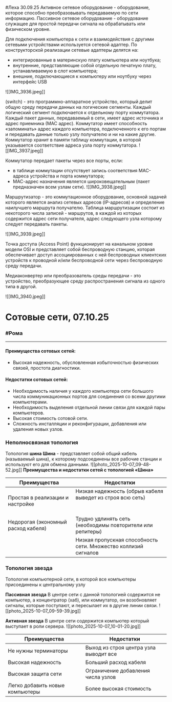 #Леха 30.09.25
Активное сетевое оборудование - оборудование, которое способно преобразовывать передаваемую по сети информацию.
Пассивное сетевое оборудование - оборудование служащее для простой передачи сигнала на обрабатывать или физическом уровне.

Для подключения компьютера к сети и взаимодействия с другими
сетевыми устройствами используется сетевой адаптер.
По конструкторской реализации сетевые адаптеры делятся на: 
- интегрированные в материнскую плату компьютера или ноутбука;
- внутренние, представляющие собой отдельную печатную плату, устанавливаемую в слот компьютера;
- внешние, подключающиеся к компьютеру или ноутбуку через
интерфейс USB

![[IMG_3936.jpeg]]

(switch) - это программно-аппаратное устройство, который делит общую среду
передачи данных на логические сегменты. Каждый логический сегмент подключается к отдельному порту коммутатора.
Каждый пакет данных, передаваемый в сети, имеет адрес источника и адрес
приемника (МАС адрес). Коммутатор имеет способность «запоминать» адрес
каждого компьютера, подключенного к его портам и передавать данные только
узлу получателю и ни на какие другие. Коммутатор хранит в памяти таблицу
коммутации, в которой указывается соответствие адреса узла порту
коммутатора.
![[IMG_3937.jpeg]]

Коммутатор передает пакеты через все порты, если:
- в таблице коммутации отсутствует запись соответствия МАС-адреса устройства и порта коммутатора;
- МАС-адрес назначения является широковещательным (пакет
предназначен всем узлам сети).
![[IMG_3938.jpeg]]

Маршрутизатор - это коммутационное оборудование, основной задачей которого
является анализ сетевых адресов (IP-адресов) и определение наилучшего маршрута
получателю.
Таблица маршрутизации состоит из некоторого числа записей - маршрутов, в каждой из которых содержится адрес сети получателя, адрес следующего узла которому следует передавать пакеты.

![[IMG_3939.jpeg]]

Точка доступа (Access Point) функционирует на канальном уровне
модели OSI и представляет собой беспроводную станцию, которая
обеспечивает доступ ассоциированных с ней беспроводных клиентских
устройств к проводной и/или беспроводной сети через беспроводную среду
передачи.

Медиаконвертер или преобразователь среды передачи - это
устройство, преобразующее среду распространения сигнала из одного
типа в другой.

![[IMG_3940.jpeg]]

# Сотовые сети, 07.10.25
### #Рома 
---
#### Преимущества сотовых сетей:
- Высокая надежность, обусловленная избыточностью физических связей, простота диагностики.

#### Недостатки сотовых сетей:
- Необходимость наличия у каждого компьютера сети большого числа коммуникационных портов для соединения со всеми другими компьютерами.
- Необходимость выделения отдельной линии связи для каждой пары компьютеров.
- Высокая стоимость сотовой сети.
- Сложность инсталляции и реконфигурации, добавления или удаления новых узлов.

### Неполносвязная топология
Топология **шина**
**Шина** - представляет собой общий кабель (называемый шина), к которому подсоединены все рабочие станции и используют его для обмена данными.
![[photo_2025-10-07_09-48-52.jpg]]
**Преимущества и недостатки сетей с топологией «Шина»**

| Преимущества                        | Недостатки                                                             |
| ----------------------------------- | ---------------------------------------------------------------------- |
| Простая в реализации и настройке    | Низкая надежность (обрыв кабеля выведет из строя всю сеть)<br><br><br> |
| Недорогая (экономный расход кабеля) | Трудно удлинять сеть (необходимы повторители или репитеры)             |
|                                     | Низкая пропускная способность сети. Множество коллизий сигналов        |
### Топология звезда

Топология компьютерной сети, в которой все компьютеры присоединены к центральному узлу

**Пассивная звезда**
В центре сети с данной топологией содержится не компьютер, а концентратор (хаб), или коммутатор, он возобновляет сигналы, которые поступают, и пересылает их в другие линии связи.
![[photo_2025-10-07_09-59-39.jpg]]

**Активная звезда** 
В центре сети содержится компьютер который выступает в роли сервера.
![[photo_2025-10-07_10-01-20.jpg]]


| Преимущества                    | Недостатки                             |
| ------------------------------- | -------------------------------------- |
| Не нужны терминаторы            | Выход из строя центра узла выводит все |
| Высокая надежность              | Больший расход кабеля                  |
| Высокая защита сети             | Ограничение добавления числа узлов     |
| Легко добавить новые компьютеры | Более высокая стоимость                |
